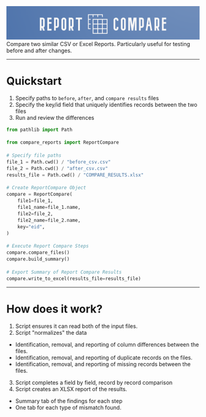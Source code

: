 ![Logo](logo.png)
Compare two similar CSV or Excel Reports. Particularly useful for testing before and after changes.

---
# Quickstart
1. Specify paths to `before`, `after`, and `compare results` files
2. Specify the key/id field that uniquely identifies records between the two files
3. Run and review the differences

```python
from pathlib import Path

from compare_reports import ReportCompare

# Specify file paths
file_1 = Path.cwd() / "before_csv.csv"
file_2 = Path.cwd() / "after_csv.csv"
results_file = Path.cwd() / "COMPARE_RESULTS.xlsx"

# Create ReportCompare Object
compare = ReportCompare(
    file1=file_1,
    file1_name=file_1.name,
    file2=file_2,
    file2_name=file_2.name,
    key="eid",
)

# Execute Report Compare Steps
compare.compare_files()
compare.build_summary()

# Export Summary of Report Compare Results
compare.write_to_excel(results_file=results_file)
```

---
# How does it work?
1. Script ensures it can read both of the input files.
2. Script "normalizes" the data
  - Identification, removal, and reporting of column differences between the files.
  - Identification, removal, and reporting of duplicate records on the files.
  - Identification, removal, and reporting of missing records between the files.
3. Script completes a field by field, record by record comparison
4. Script creates an XLSX report of the results.
  - Summary tab of the findings for each step
  - One tab for each type of mismatch found.